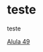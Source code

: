 # teste
teste

[Alula 49](https://docs.google.com/presentation/d/1b5DdnQO0mZqBOvMp0y5d051YdxbBP3qt/edit#slide=id.g13a34721fa9_0_8)
